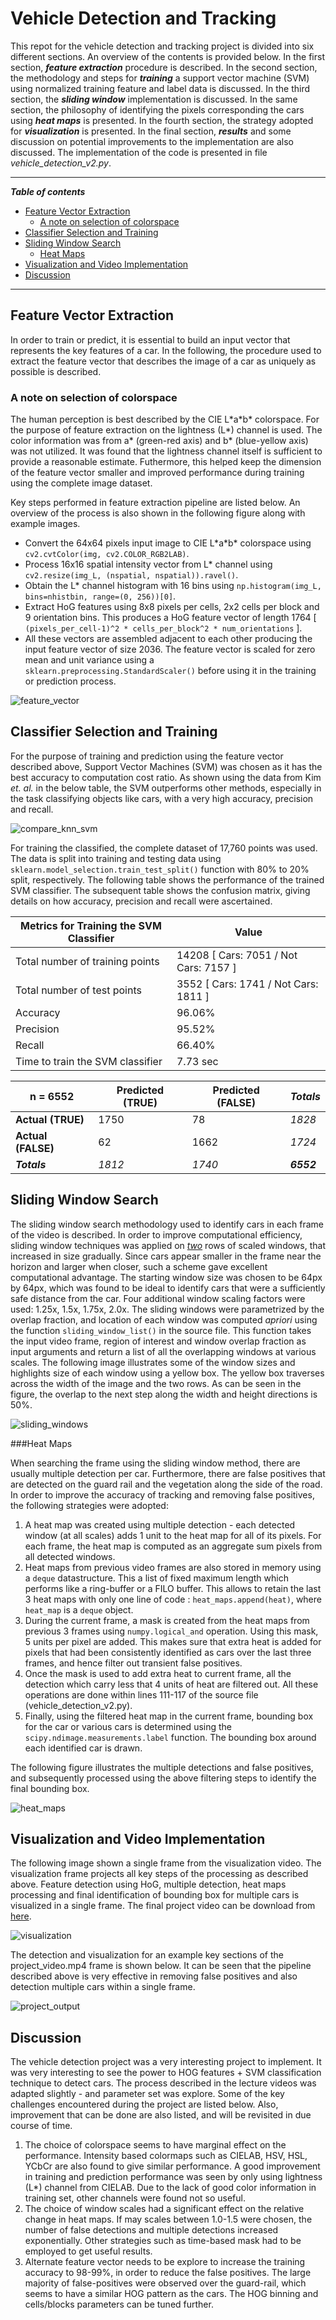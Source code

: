 # Vehicle Detection and Tracking

This repot for the vehicle detection and tracking project is divided into six different sections. An overview of the contents is provided below. In the first section, ***feature extraction*** procedure is described. In the second section, the methodology and steps for ***training*** a support vector machine (SVM) using normalized training feature and label data is discussed. In the third section, the ***sliding window*** implementation is discussed. In the same section, the philosophy of identifying the pixels corresponding the cars using ***heat maps*** is presented. In the fourth section, the strategy adopted for ***visualization*** is presented. In the final section, ***results*** and some discussion on potential improvements to the implementation are also discussed. The implementation of the code is presented in file *vehicle_detection_v2.py*.

---

***Table of contents***

- [Feature Vector Extraction](#feature-vector-extraction)
  - [A note on selection of colorspace](#a-note-on-selection-of-colorspace)
- [Classifier Selection and Training](#classifier-selection-and-training)
- [Sliding Window Search](#sliding-window-search)
  - [Heat Maps](#heat-maps)
- [Visualization and Video Implementation](#visualization-and-video-implementation)
- [Discussion](#discussion)

---

## Feature Vector Extraction

In order to train or predict, it is essential to build an input vector that represents the key features of a car. In the following, the procedure used to extract the feature vector that describes the image of a car as uniquely as possible is described.

### A note on selection of colorspace

The human perception is best described by the CIE L\*a\*b\* colorspace. For the purpose of feature extraction on the lightness (L*) channel is used. The color information was from a\* (green-red axis) and b\* (blue-yellow axis) was not utilized. It was found that the lightness channel itself is sufficient to provide a reasonable estimate. Futhermore, this helped keep the dimension of the feature vector smaller and improved performance during training using the complete image dataset.

Key steps performed in feature extraction pipeline are listed below. An overview of the process is also shown in the following figure along with example images.

* Convert the 64x64 pixels input image to CIE L\*a\*b\* colorspace using `cv2.cvtColor(img, cv2.COLOR_RGB2LAB)`.
* Process 16x16 spatial intensity vector from L\* channel using `cv2.resize(img_L, (nspatial, nspatial)).ravel()`.
* Obtain the L\* channel histogram with 16 bins using `np.histogram(img_L, bins=nhistbin, range=(0, 256))[0]`.
* Extract HoG features using 8x8 pixels per cells, 2x2 cells per block and 9 orientation bins. This produces a HoG feature vector of length 1764 [ `(pixels_per_cell-1)^2 * cells_per_block^2 * num_orientations` ].
* All these vectors are assembled adjacent to each other producing the input feature vector of size 2036. The feature vector is scaled for zero mean and unit variance using a `sklearn.preprocessing.StandardScaler()` before using it in the training or prediction process.


![feature_vector](./writeup_media/feature_vector.png)


## Classifier Selection and Training
For the purpose of training and prediction using the feature vector described above, Support Vector Machines (SVM) was chosen as it has the best accuracy to computation cost ratio. As shown using the data from Kim *et. al.* in the below table, the SVM outperforms other methods, especially in the task classifying objects like cars, with a very high accuracy, precision and recall.


![compare_knn_svm](./writeup_media/compare_knn_svm.png)


For training the classified, the complete dataset of 17,760 points was used. The data is split into training and testing data using `sklearn.model_selection.train_test_split()` function with 80% to 20% split, respectively. The following table shows the performance of the trained SVM classifier. The subsequent table shows the confusion matrix, giving details on how accuracy, precision and recall were ascertained.



| Metrics for Training the SVM Classifier | Value                                  |
| --------------------------------------- | -------------------------------------- |
| Total number of training points         | 14208  [ Cars: 7051 / Not Cars: 7157 ] |
| Total number of test points             | 3552 [ Cars: 1741 / Not Cars: 1811 ]   |
| Accuracy                                | 96.06%                                 |
| Precision                               | 95.52%                                 |
| Recall                                  | 66.40%                                 |
| Time to train the SVM classifier        | 7.73 sec                               |



| n = 6552           | Predicted (TRUE) | Predicted (FALSE) | *Totals*   |
| ------------------ | ---------------- | ----------------- | ---------- |
| **Actual (TRUE)**  | 1750             | 78                | *1828*     |
| **Actual (FALSE)** | 62               | 1662              | *1724*     |
| ***Totals***       | *1812*           | *1740*            | ***6552*** |


## Sliding Window Search

The sliding window search methodology used to identify cars in each frame of the video is described. In order to improve computational efficiency, sliding window techniques was applied on *<u>two</u>* rows of scaled windows, that increased in size gradually. Since cars appear smaller in the frame near the horizon and larger when closer, such a scheme gave excellent computational advantage. The starting window size was chosen to be 64px by 64px, which was found to be ideal to identify cars that were a sufficiently safe distance from the car. Four additional window scaling factors were used: 1.25x, 1.5x, 1.75x, 2.0x. The sliding windows were parametrized by the overlap fraction, and location of each window was computed *apriori* using the function `sliding_window_list()` in the source file. This function takes the input video frame, region of interest and window overlap fraction as input arguments and return a list of all the overlapping windows at various scales. The following image illustrates some of the window sizes and highlights size of each window using a yellow box. The yellow box traverses across the width of the image and the two rows. As can be seen in the figure, the overlap to the next step along the width and height directions is 50%.


![sliding_windows](./writeup_media/sliding_windows.png)


###Heat Maps

When searching the frame using the sliding window method, there are usually multiple detection per car. Furthermore, there are false positives that are detected on the guard rail and the vegetation along the side of the road. In order to improve the accuracy of tracking and removing false positives, the following strategies were adopted:

1. A heat map was created using multiple detection - each detected window (at all scales) adds 1 unit to the heat map for all of its pixels. For each frame, the heat map is computed as an aggregate sum pixels from all detected windows.
2. Heat maps from previous video frames are also stored in memory using a `deque` datastructure. This a list of fixed maximum length which performs like a ring-buffer or a FILO buffer. This allows to retain the last 3 heat maps with only one line of code : `heat_maps.append(heat)`, where `heat_map` is a `deque` object.
3. During the current frame, a mask is created from the heat maps from previous 3 frames using `numpy.logical_and` operation. Using this mask, 5 units per pixel are added. This makes sure that extra heat is added for pixels that had been consistently identified as cars over the last three frames, and hence filter out transient false positives.
4. Once the mask is used to add extra heat to current frame, all the detection which carry less that 4 units of heat are filtered out. All these operations are done within lines 111-117 of the source file (vehicle_detection_v2.py).
5. Finally, using the filtered heat map in the current frame, bounding box for the car or various cars is determined using the `scipy.ndimage.measurements.label` function. The bounding box around each identified car is drawn.

The following figure illustrates the multiple detections and false positives, and subsequently processed using the above filtering steps to identify the final bounding box.


![heat_maps](./writeup_media/heat_maps.png)


## Visualization and Video Implementation

The following image shown a single frame from the visualization video. The visualization frame projects all key steps of the processing as described above. Feature detection using HoG, multiple detection, heat maps processing and final identification of bounding box for multiple cars is visualized in a single frame. The final project video can be download from [here](./project_output.mp4).


![visualization](./writeup_media/visualization.png)


The detection and visualization for an example key sections of the project_video.mp4 frame is shown below. It can be seen that the pipeline described above is very effective in removing false positives and also detection multiple cars within a single frame.


![project_output](./writeup_media/project_output.gif)


## Discussion

The vehicle detection project was a very interesting project to implement. It was very interesting to see the power to HOG features + SVM classification technique to detect cars. The process described in the lecture videos was adapted slightly - and parameter set was explore. Some of the key challenges encountered during the project are listed below. Also, improvement that can be done are also listed, and will be revisited in due course of time.  

1. The choice of colorspace seems to have marginal effect on the performance. Intensity based colormaps such as CIELAB, HSV, HSL, YCbCr are also found to give similar performance. A good improvement in training and prediction performance was seen by only using lightness (L\*) channel from CIELAB. Due to the lack of good color information in training set, other channels were found not so useful.
2. The choice of window scales had a significant effect on the relative change in heat maps. If may scales between 1.0-1.5 were chosen, the number of false detections and multiple detections increased exponentially. Other strategies such as time-based mask had to be employed to get useful results.
3. Alternate feature vector needs to be explore to increase the training accuracy to 98-99%, in order to reduce the false positives. The large majority of false-positives were observed over the guard-rail, which seems to have a similar HOG pattern as the cars. The HOG binning and cells/blocks parameters can be tuned further.

